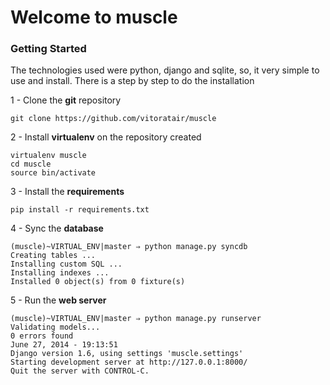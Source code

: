 Welcome to muscle
===


### Getting Started

The technologies used were python, django and sqlite, so, it very simple to use and install. There is a step by step to do the installation

1 -  Clone the <b>git</b> repository

```
git clone https://github.com/vitoratair/muscle
```
	
2 - Install <b>virtualenv</b> on the repository created

```
virtualenv muscle
cd muscle
source bin/activate
```

3 - Install the <b>requirements</b>

```
pip install -r requirements.txt
```

4 - Sync the <b>database</b>

```
(muscle)~VIRTUAL_ENV|master ⇒ python manage.py syncdb
Creating tables ...
Installing custom SQL ...
Installing indexes ...
Installed 0 object(s) from 0 fixture(s)	
```

5 - Run the <b>web server</b>

```
(muscle)~VIRTUAL_ENV|master ⇒ python manage.py runserver
Validating models...
0 errors found
June 27, 2014 - 19:13:51
Django version 1.6, using settings 'muscle.settings'
Starting development server at http://127.0.0.1:8000/
Quit the server with CONTROL-C.	
```
